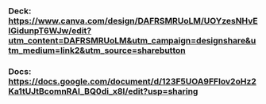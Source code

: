### **Deck:** https://www.canva.com/design/DAFRSMRUoLM/UOYzesNHvElGidunpT6WJw/edit?utm_content=DAFRSMRUoLM&utm_campaign=designshare&utm_medium=link2&utm_source=sharebutton
### **Docs:** https://docs.google.com/document/d/123F5UOA9FFIov2oHz2Ka1tUJtBcomnRAl_BQ0di_x8I/edit?usp=sharing


